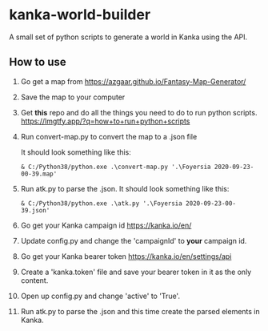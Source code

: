 # kanka-world-builder

A small set of python scripts to generate a world in Kanka using the API.

## How to use

1. Go get a map from <https://azgaar.github.io/Fantasy-Map-Generator/>
2. Save the map to your computer
3. Get **this** repo and do all the things you need to do to run python scripts. <https://lmgtfy.app/?q=how+to+run+python+scripts>
4. Run convert-map.py to convert the map to a .json file

   It should look something like this:

   ```& C:/Python38/python.exe .\convert-map.py '.\Foyersia 2020-09-23-00-39.map'```
5. Run atk.py to parse the .json.
   It should look something like this:

   ```& C:/Python38/python.exe .\atk.py '.\Foyersia 2020-09-23-00-39.json'```
6. Go get your Kanka campaign id <https://kanka.io/en/>
7. Update config.py and change the 'campaignId' to **your** campaign id.
8. Go get your Kanka bearer token <https://kanka.io/en/settings/api>
9. Create a 'kanka.token' file and save your bearer token in it as the only content.
10. Open up config.py and change 'active' to 'True'.
11. Run atk.py to parse the .json and this time create the parsed elements in Kanka.

